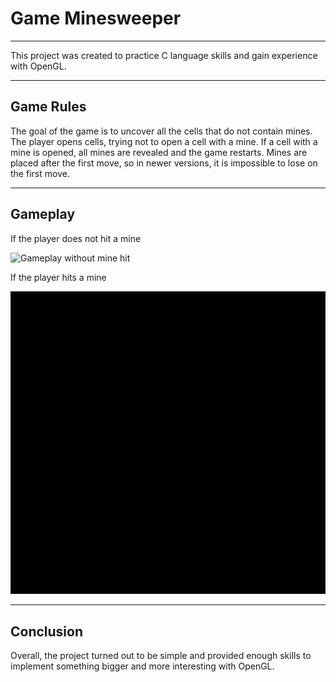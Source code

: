 # Game Minesweeper

---

This project was created to practice C language skills and gain experience with OpenGL.

---

## Game Rules

The goal of the game is to uncover all the cells that do not contain mines. The player opens 
cells, trying not to open a cell with a mine. If a cell with a mine is opened, all mines are 
revealed and the game restarts. Mines are placed after the first move, so in newer versions, 
it is impossible to lose on the first move.

---

## Gameplay

If the player does not hit a mine

![Gameplay without mine hit](README_media/win.gif)

If the player hits a mine

![Gameplay with mine hit](README_media/lose.gif)

---

## Conclusion

Overall, the project turned out to be simple and provided enough skills to implement something 
bigger and more interesting with OpenGL.
